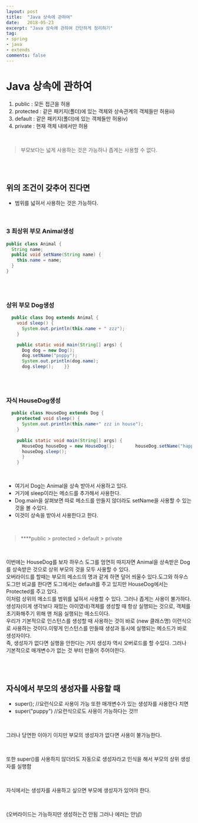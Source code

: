```yaml
---
layout: post
title:  "Java 상속에 관하여"
date:   2018-05-23
excerpt: "Java 상속에 관하여 간단하게 정리하기"
tag:
- spring
- java
- extends
comments: false
---
```


# **Java 상속에 관하여**

1. public      : 모든 접근을 허용
2. protected : 같은 패키지(폴더)에 있는 객체와 상속관계의 객체들만 허용iii) 
3. default    : 같은 패키지(폴더)에 있는 객체들만 허용iv) 
4. private    : 현재 객체 내에서만 허용

<br>

> 부모보다는 넓게 사용하는 것은 가능하나 좁게는 사용할 수 없다.

<br>
<br>

## 위의 조건이 갖추어 진다면
  
- 범위를 넓혀서 사용하는 것은 가능하다.

<br>

### 3 최상위 부모 Animal생성
  
```java
public class Animal {
  String name;
  public void setName(String name) {
    this.name = name;
  }
}
```

<br>
<br>

### 상위 부모 Dog생성

``` java
  public class Dog extends Animal {    
    void sleep() {        
      System.out.println(this.name + " zzz");    
    }    

    public static void main(String[] args) {         
      Dog dog = new Dog();            
      dog.setName("poppy");            
      System.out.println(dog.name);            
      dog.sleep();    }}
```

<br>
<br>

### 자식 HouseDog생성

```java
  public class HouseDog extends Dog {        
    protected void sleep() {        
      System.out.println(this.name+" zzz in house");    
    }    
    
    public static void main(String[] args) {        
      HouseDog houseDog = new HouseDog();        houseDog.setName("happy");        
      houseDog.sleep();    
      }
    }
```    

<br>

- 여기서 Dog는 Animal을 상속 받아서 사용하고 있다.  
- 거기에 sleep이라는 메소드를 추가해서 사용한다. 
- Dog.main을 살펴보면 따로 메소드를 만들지 않더라도 setName을 사용할 수 있는 것을 볼 수있다.
- 이것이 상속을 받아서 사용한다고 한다.

<br>

> ****public > protected > default > private

<br>

이번에는 HouseDog를 보자 하우스 도그를 엄연히 따지자면 Animal을 상속받은 Dog를 상속받은 것으로 상위 부모의 것을 모두 사용할 수 있다.
<br>
오버라이드를 할때는 부모의 메소드의 명과 같게 하면 덮어 씌울수 있다.도그와 하우스도그만 비교를 한다면 도그에서는 default를 주고 있지만 HouseDog에서는 Protected를 주고 있다. 
<br>
이처럼 상위의 메소드를 범위를 넓혀서 사용할 수 있다. 그러나 좁게는 사용이 불가하다.
<br>
생성자(이게 생각보다 재밌는 아이였네)객체를 생성할 때 항상 실행되는 것으로, 객체를 초기화해주기 위해 맨 처음 실행되는 메소드이다.
<br>
우리가 기본적으로 인스턴스를 생성할 때 사용하는 것이 바로 (new 클래스명) 이런식으로 사용하는 것이다.이렇게 인스턴스를 만들때 생성과 동시에 실행되는 메소드가 바로 생성자이다.
<br>
즉, 생성자가 없다면 실행을 안한다는 거지
생성자 역시 오버로드를 할 수있다. 그러나 기본적으로 매개변수가 없는 것 부터 만들어 주어야한다.

<br>
<br>

## 자식에서 부모의 생성자를 사용할 때

- super(); //요런식으로 사용이 가능 또한 매개변수가 있는 생성자를 사용한다 치면
- super("puppy") //요런식으로도 사용이 가능하다는 것!!!

<br>

그러나 당연한 이야기 이지만 부모의 생성자가 없다면 사용이 불가능한다.

<br>

또한 super()를 사용하지 않더라도 자동으로 생성자라고 인식을 해서 부모의 상위 생성자를 실행함

<br>

자식에서는 생성자를 사용하고 싶으면 부모에 생성자가 있어야 한다.

<br>

(오버라이드는 가능하지만 생성하는건 안됨 그러나 에러는 안남)